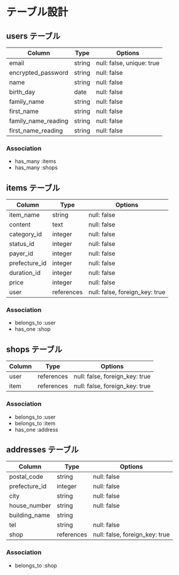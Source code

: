 # テーブル設計

## users テーブル

| Column              | Type   | Options                  |
| ------------------  | ------ | -----------------------  |
| email               | string | null: false, unique: true|
| encrypted_password  | string | null: false              |
| name                | string | null: false              |
| birth_day           | date   | null: false              |
| family_name         | string | null: false              |
| first_name          | string | null: false              |
| family_name_reading | string | null: false              |
| first_name_reading  | string | null: false              |

### Association

- has_many :items
- has_many :shops

## items テーブル

| Column        | Type       | Options                        |
| ------------  | ---------- | ------------------------------ |
| item_name     | string     | null: false                    |
| content       | text       | null: false                    |
| category_id   | integer    | null: false                    |
| status_id     | integer    | null: false                    |
| payer_id      | integer    | null: false                    |
| prefecture_id | integer    | null: false                    |
| duration_id   | integer    | null: false                    |
| price         | integer    | null: false                    |
| user          | references | null: false, foreign_key: true |

### Association

- belongs_to :user
- has_one    :shop

## shops テーブル

| Column      | Type       | Options                        |
| ----------- | ---------- | ------------------------------ |
| user        | references | null: false, foreign_key: true |
| item        | references | null: false, foreign_key: true |

### Association

- belongs_to :user
- belongs_to :item
- has_one    :address

## addresses テーブル

| Column        | Type       | Options                        |
| -----------   | ---------- | ------------------------------ |
| postal_code   | string     | null: false                    |
| prefecture_id | integer    | null: false                    |
| city          | string     | null: false                    |
| house_number  | string     | null: false                    |
| building_name | string     |                                |
| tel           | string     | null: false                    |
| shop          | references | null: false, foreign_key: true |

### Association

- belongs_to :shop

